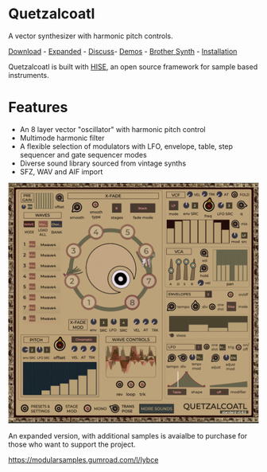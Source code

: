 # Quetzalcoatl

A vector synthesizer with harmonic pitch controls.

[Download](https://github.com/publicsamples/Quetzalcoatl/releases) - [Expanded](https://modularsamples.gumroad.com/l/lybce) - [Discuss](https://github.com/publicsamples/Quetzalcoatl/discussions)- [Demos](https://www.youtube.com/playlist?list=PL8Rp79UJ5uBDTPUgQJdIidH2vCRYB4T7S) - [Brother Synth](https://github.com/publicsamples/Xolotl) - [Installation](https://github.com/publicsamples/Quetzalcoatl/wiki/Installing-Sample-Content)

Quetzalcoatl is built with [HISE](http://hise.audio), an open source framework for sample based instruments. 


# Features 

- An 8 layer vector "oscillator" with harmonic pitch control
- Multimode harmonic filter
- A flexible selection of modulators with LFO, envelope, table, step sequencer and gate sequencer modes
- Diverse sound library sourced from vintage synths
- SFZ, WAV and AIF import

![Quetzalcoatl](https://raw.githubusercontent.com/publicsamples/Quetzalcoatl/main/Quetzalcoatl.png)

An expanded version, with additional samples is avaialbe to purchase for those who want to support the project.

https://modularsamples.gumroad.com/l/lybce



